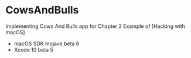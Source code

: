 # CowsAndBulls
 Implementing Cows And Bulls app for Chapter 2 Example of [Hacking with macOS]

- macOS SDK mojave beta 6
- Xcode 10 beta 5
